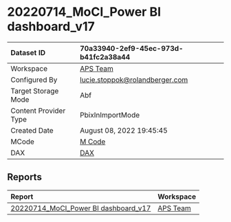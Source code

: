 



# 20220714_MoCI_Power BI dashboard_v17

|Dataset ID|70a33940-2ef9-45ec-973d-b41fc2a38a44|
| :--- | :--- |
|Workspace|[APS Team](../Workspaces/APS-Team.md)|
|Configured By|lucie.stoppok@rolandberger.com|
|Target Storage Mode|Abf|
|Content Provider Type|PbixInImportMode|
|Created Date|August 08, 2022 19:45:45|
|MCode|[M Code](./20220714_MoCI_Power-BI-dashboard_v17/mcode.md)|
|DAX|[DAX](./20220714_MoCI_Power-BI-dashboard_v17/dax.md)|

## Reports

|Report|Workspace|
| :--- | :--- |
|[20220714_MoCI_Power BI dashboard_v17](../Reports/20220714_MoCI_Power-BI-dashboard_v17.md)|[APS Team](../Workspaces/APS-Team.md)|
